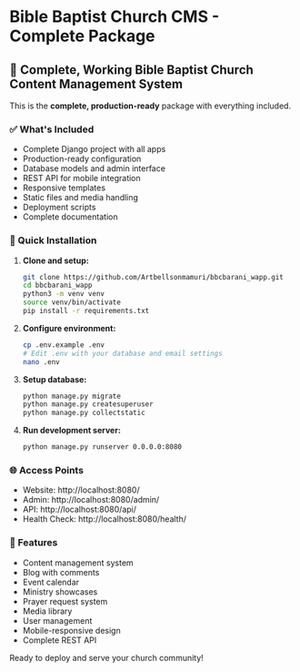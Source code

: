 # Bible Baptist Church CMS - Complete Package

## 🎉 Complete, Working Bible Baptist Church Content Management System

This is the **complete, production-ready** package with everything included.

### ✅ What's Included
- Complete Django project with all apps
- Production-ready configuration
- Database models and admin interface
- REST API for mobile integration
- Responsive templates
- Static files and media handling
- Deployment scripts
- Complete documentation

### 🚀 Quick Installation

1. **Clone and setup:**
   ```bash
   git clone https://github.com/Artbellsonmamuri/bbcbarani_wapp.git
   cd bbcbarani_wapp
   python3 -m venv venv
   source venv/bin/activate
   pip install -r requirements.txt
   ```

2. **Configure environment:**
   ```bash
   cp .env.example .env
   # Edit .env with your database and email settings
   nano .env
   ```

3. **Setup database:**
   ```bash
   python manage.py migrate
   python manage.py createsuperuser
   python manage.py collectstatic
   ```

4. **Run development server:**
   ```bash
   python manage.py runserver 0.0.0.0:8080
   ```

### 🌐 Access Points
- Website: http://localhost:8080/
- Admin: http://localhost:8080/admin/
- API: http://localhost:8080/api/
- Health Check: http://localhost:8080/health/

### 📱 Features
- Content management system
- Blog with comments
- Event calendar
- Ministry showcases
- Prayer request system
- Media library
- User management
- Mobile-responsive design
- Complete REST API

Ready to deploy and serve your church community!
